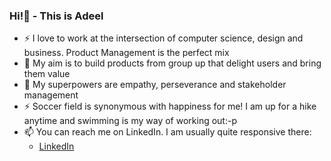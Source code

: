 ### Hi!👋 - This is Adeel

<!--
**adeelzahid94/adeelzahid94** is a ✨ _special_ ✨ repository because its `README.md` (this file) appears on your GitHub profile.

Here are some ideas to get you started:

- 🔭 I’m currently working on ...
- 🌱 I’m currently learning ...
- 👯 I’m looking to collaborate on ...
- 🤔 I’m looking for help with ...
- 💬 Ask me about ...
- 📫 How to reach me: ...
- 😄 Pronouns: ...
- ⚡ Fun fact: ...
-->

- :zap: I love to work at the intersection of computer science, design and business. Product Management is the perfect mix
- 🌱 My aim is to build products from group up that delight users and bring them value
- 👯 My superpowers are empathy, perseverance and stakeholder management
- ⚡ Soccer field is synonymous with happiness for me! I am up for a hike anytime and swimming is my way of working out:-p  
- 📫 You can reach me on LinkedIn. I am usually quite responsive there: 
  - [LinkedIn](https://www.linkedin.com/in/adeel-chaudhry/)

